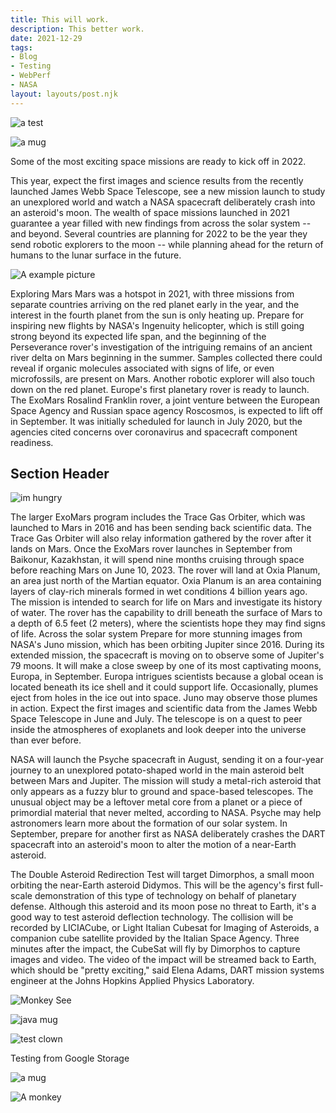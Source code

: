 ```yaml
---
title: This will work.
description: This better work.
date: 2021-12-29
tags:
- Blog
- Testing
- WebPerf
- NASA
layout: layouts/post.njk
---
```


![a test](https://applegate-paul.mo.cloudinary.net/another-tree.jpg)

![a mug](https://applegate-paul.mo.cloudinary.net/another/develop-preview-ship.jpg)

Some of the most exciting space missions are ready to kick off in 2022.

This year, expect the first images and science results from the recently launched James Webb Space Telescope, see a new mission launch to study an unexplored world and watch a NASA spacecraft deliberately crash into an asteroid's moon.
The wealth of space missions launched in 2021 guarantee a year filled with new findings from across the solar system -- and beyond.
Several countries are planning for 2022 to be the year they send robotic explorers to the moon -- while planning ahead for the return of humans to the lunar surface in the future.


![A example picture](https://ik.imagekit.io/milliard87/hillshire-farm_xWHvhCbGPb.jpg?updatedAt=1633899901965)

Exploring Mars
Mars was a hotspot in 2021, with three missions from separate countries arriving on the red planet early in the year, and the interest in the fourth planet from the sun is only heating up.
Prepare for inspiring new flights by NASA's Ingenuity helicopter, which is still going strong beyond its expected life span, and the beginning of the Perseverance rover's investigation of the intriguing remains of an ancient river delta on Mars beginning in the summer. Samples collected there could reveal if organic molecules associated with signs of life, or even microfossils, are present on Mars.
Another robotic explorer will also touch down on the red planet. Europe's first planetary rover is ready to launch.
The ExoMars Rosalind Franklin rover, a joint venture between the European Space Agency and Russian space agency Roscosmos, is expected to lift off in September. It was initially scheduled for launch in July 2020, but the agencies cited concerns over coronavirus and spacecraft component readiness.


## Section Header

![im hungry](https://applegate-paul.mo.cloudinary.net/https://storage.googleapis.com/cloudinarymedia/images/pancakes.jpg)

The larger ExoMars program includes the Trace Gas Orbiter, which was launched to Mars in 2016 and has been sending back scientific data. The Trace Gas Orbiter will also relay information gathered by the rover after it lands on Mars.
Once the ExoMars rover launches in September from Baikonur, Kazakhstan, it will spend nine months cruising through space before reaching Mars on June 10, 2023. The rover will land at Oxia Planum, an area just north of the Martian equator. Oxia Planum is an area containing layers of clay-rich minerals formed in wet conditions 4 billion years ago.
The mission is intended to search for life on Mars and investigate its history of water. The rover has the capability to drill beneath the surface of Mars to a depth of 6.5 feet (2 meters), where the scientists hope they may find signs of life.
Across the solar system
Prepare for more stunning images from NASA's Juno mission, which has been orbiting Jupiter since 2016. During its extended mission, the spacecraft is moving on to observe some of Jupiter's 79 moons. It will make a close sweep by one of its most captivating moons, Europa, in September.
Europa intrigues scientists because a global ocean is located beneath its ice shell and it could support life. Occasionally, plumes eject from holes in the ice out into space. Juno may observe those plumes in action.
Expect the first images and scientific data from the James Webb Space Telescope in June and July. The telescope is on a quest to peer inside the atmospheres of exoplanets and look deeper into the universe than ever before.

NASA will launch the Psyche spacecraft in August, sending it on a four-year journey to an unexplored potato-shaped world in the main asteroid belt between Mars and Jupiter. The mission will study a metal-rich asteroid that only appears as a fuzzy blur to ground and space-based telescopes.
The unusual object may be a leftover metal core from a planet or a piece of primordial material that never melted, according to NASA. Psyche may help astronomers learn more about the formation of our solar system.
In September, prepare for another first as NASA deliberately crashes the DART spacecraft into an asteroid's moon to alter the motion of a near-Earth asteroid.

The Double Asteroid Redirection Test will target Dimorphos, a small moon orbiting the near-Earth asteroid Didymos. This will be the agency's first full-scale demonstration of this type of technology on behalf of planetary defense. Although this asteroid and its moon pose no threat to Earth, it's a good way to test asteroid deflection technology.
The collision will be recorded by LICIACube, or Light Italian Cubesat for Imaging of Asteroids, a companion cube satellite provided by the Italian Space Agency. Three minutes after the impact, the CubeSat will fly by Dimorphos to capture images and video.
The video of the impact will be streamed back to Earth, which should be "pretty exciting," said Elena Adams, DART mission systems engineer at the Johns Hopkins Applied Physics Laboratory.

![Monkey See](https://applegate-paul.mo.cloudinary.net/monkey-see-point5.jpg)

![java mug](https://applegate-paul.mo.cloudinary.net/develop-preview-ship-point5.jpg)

![test clown](https://applegate-paul.mo.cloudinary.net/https://storage.googleapis.com/cloudinarymedia/images/clown.jpg)


Testing from Google Storage

![a mug](https://applegate-paul.mo.cloudinary.net/proxy/https://storage.googleapis.com/cloudinarymedia/images/develop-preview-ship-point5.jpg)

![A monkey](https://applegate-paul.mo.cloudinary.net/proxy/https://storage.googleapis.com/cloudinarymedia/images/monkey-see-point5.jpg)
